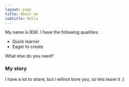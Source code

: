 ```yaml
---
layout: page
title: About me
subtitle: Hello
---
```


My name is BSK. I have the following qualities:

- Quick learner
- Eager to create

What else do you need?

### My story

I have a lot to share, but i willnot bore you, so lets leave it  :)
